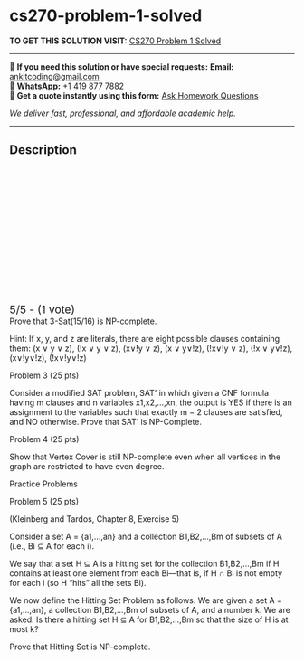 # cs270-problem-1-solved
**TO GET THIS SOLUTION VISIT:** [CS270 Problem 1 Solved](https://www.ankitcodinghub.com/product/cs270-problem-1-25pts-solved/)


---

📩 **If you need this solution or have special requests:** **Email:** ankitcoding@gmail.com  
📱 **WhatsApp:** +1 419 877 7882  
📄 **Get a quote instantly using this form:** [Ask Homework Questions](https://www.ankitcodinghub.com/services/ask-homework-questions/)

*We deliver fast, professional, and affordable academic help.*

---

<h2>Description</h2>



<div class="kk-star-ratings kksr-auto kksr-align-center kksr-valign-top" data-payload="{&quot;align&quot;:&quot;center&quot;,&quot;id&quot;:&quot;121452&quot;,&quot;slug&quot;:&quot;default&quot;,&quot;valign&quot;:&quot;top&quot;,&quot;ignore&quot;:&quot;&quot;,&quot;reference&quot;:&quot;auto&quot;,&quot;class&quot;:&quot;&quot;,&quot;count&quot;:&quot;1&quot;,&quot;legendonly&quot;:&quot;&quot;,&quot;readonly&quot;:&quot;&quot;,&quot;score&quot;:&quot;5&quot;,&quot;starsonly&quot;:&quot;&quot;,&quot;best&quot;:&quot;5&quot;,&quot;gap&quot;:&quot;4&quot;,&quot;greet&quot;:&quot;Rate this product&quot;,&quot;legend&quot;:&quot;5\/5 - (1 vote)&quot;,&quot;size&quot;:&quot;24&quot;,&quot;title&quot;:&quot;CS270 Problem 1 Solved&quot;,&quot;width&quot;:&quot;138&quot;,&quot;_legend&quot;:&quot;{score}\/{best} - ({count} {votes})&quot;,&quot;font_factor&quot;:&quot;1.25&quot;}">

<div class="kksr-stars">

<div class="kksr-stars-inactive">
            <div class="kksr-star" data-star="1" style="padding-right: 4px">


<div class="kksr-icon" style="width: 24px; height: 24px;"></div>
        </div>
            <div class="kksr-star" data-star="2" style="padding-right: 4px">


<div class="kksr-icon" style="width: 24px; height: 24px;"></div>
        </div>
            <div class="kksr-star" data-star="3" style="padding-right: 4px">


<div class="kksr-icon" style="width: 24px; height: 24px;"></div>
        </div>
            <div class="kksr-star" data-star="4" style="padding-right: 4px">


<div class="kksr-icon" style="width: 24px; height: 24px;"></div>
        </div>
            <div class="kksr-star" data-star="5" style="padding-right: 4px">


<div class="kksr-icon" style="width: 24px; height: 24px;"></div>
        </div>
    </div>

<div class="kksr-stars-active" style="width: 138px;">
            <div class="kksr-star" style="padding-right: 4px">


<div class="kksr-icon" style="width: 24px; height: 24px;"></div>
        </div>
            <div class="kksr-star" style="padding-right: 4px">


<div class="kksr-icon" style="width: 24px; height: 24px;"></div>
        </div>
            <div class="kksr-star" style="padding-right: 4px">


<div class="kksr-icon" style="width: 24px; height: 24px;"></div>
        </div>
            <div class="kksr-star" style="padding-right: 4px">


<div class="kksr-icon" style="width: 24px; height: 24px;"></div>
        </div>
            <div class="kksr-star" style="padding-right: 4px">


<div class="kksr-icon" style="width: 24px; height: 24px;"></div>
        </div>
    </div>
</div>


<div class="kksr-legend" style="font-size: 19.2px;">
            5/5 - (1 vote)    </div>
    </div>
Prove that 3-Sat(15/16) is NP-complete.

Hint: If x, y, and z are literals, there are eight possible clauses containing them: (x ∨ y ∨ z), (!x ∨ y ∨ z), (x∨!y ∨ z), (x ∨ y∨!z), (!x∨!y ∨ z), (!x ∨ y∨!z), (x∨!y∨!z), (!x∨!y∨!z)

Problem 3 (25 pts)

Consider a modified SAT problem, SAT’ in which given a CNF formula having m clauses and n variables x1,x2,…,xn, the output is YES if there is an assignment to the variables such that exactly m − 2 clauses are satisfied, and NO otherwise. Prove that SAT’ is NP-Complete.

Problem 4 (25 pts)

Show that Vertex Cover is still NP-complete even when all vertices in the graph are restricted to have even degree.

Practice Problems

Problem 5 (25 pts)

(Kleinberg and Tardos, Chapter 8, Exercise 5)

Consider a set A = {a1,…,an} and a collection B1,B2,…,Bm of subsets of A (i.e., Bi ⊆ A for each i).

We say that a set H ⊆ A is a hitting set for the collection B1,B2,…,Bm if H contains at least one element from each Bi—that is, if H ∩ Bi is not empty for each i (so H “hits” all the sets Bi).

We now define the Hitting Set Problem as follows. We are given a set A = {a1,…,an}, a collection B1,B2,…,Bm of subsets of A, and a number k. We are asked: Is there a hitting set H ⊆ A for B1,B2,…,Bm so that the size of H is at most k?

Prove that Hitting Set is NP-complete.

